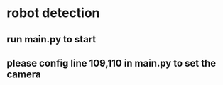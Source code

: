 # robot detection

## run main.py to start

## please config line 109,110 in main.py to set the camera
